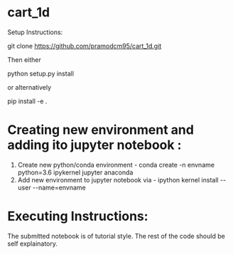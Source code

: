 # cart_1d
Setup Instructions:

git clone https://github.com/pramodcm95/cart_1d.git

Then either

python setup.py install

or alternatively

pip install -e .

# Creating new environment and adding ito jupyter notebook :
1) Create new python/conda environment - conda create -n envname python=3.6 ipykernel jupyter anaconda
2) Add new environment to jupyter notebook via - ipython kernel install --user --name=envname

# Executing Instructions:

The submitted notebook is of tutorial  style. The rest of the code should be self explainatory.